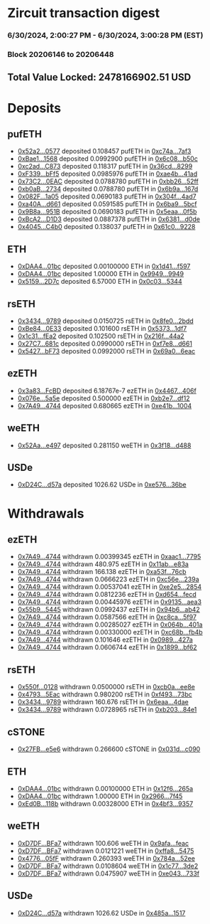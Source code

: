 # Zircuit transaction digest
### 6/30/2024, 2:00:27 PM - 6/30/2024, 3:00:28 PM (EST)
### Block 20206146 to 20206448

## Total Value Locked: 2478166902.51 USD

# Deposits
## pufETH
- [0x52a2...0577](https://etherscan.io/address/0x52a27EeB24BfAbfE42a342C2266A871648Fb0577) deposited 0.108457 pufETH in [0xc74a...7af3](https://etherscan.io/tx/0x52a27EeB24BfAbfE42a342C2266A871648Fb0577)
- [0xBae1...1568](https://etherscan.io/address/0xBae1F32Ca12aDdb1d5F4c59167f87E7E84C81568) deposited 0.0992900 pufETH in [0x6c08...b50c](https://etherscan.io/tx/0xBae1F32Ca12aDdb1d5F4c59167f87E7E84C81568)
- [0xc2ad...C873](https://etherscan.io/address/0xc2addcfc6F7CB6C284d7b9CB8913607dc81cC873) deposited 0.118317 pufETH in [0x36cd...8299](https://etherscan.io/tx/0xc2addcfc6F7CB6C284d7b9CB8913607dc81cC873)
- [0xF339...bFf5](https://etherscan.io/address/0xF339dC325055d30F9e2e87D34d21fc75BA8FbFf5) deposited 0.0985976 pufETH in [0xae4b...41ad](https://etherscan.io/tx/0xF339dC325055d30F9e2e87D34d21fc75BA8FbFf5)
- [0x73C2...0EAC](https://etherscan.io/address/0x73C22f7189bC45b43ab7eAe799D9A9df596b0EAC) deposited 0.0788780 pufETH in [0xbb26...52ff](https://etherscan.io/tx/0x73C22f7189bC45b43ab7eAe799D9A9df596b0EAC)
- [0xb0aB...2734](https://etherscan.io/address/0xb0aB526f0E6F3a571AC1DBA3Acc7EB6B94132734) deposited 0.0788780 pufETH in [0x6b9a...167d](https://etherscan.io/tx/0xb0aB526f0E6F3a571AC1DBA3Acc7EB6B94132734)
- [0x082F...1a05](https://etherscan.io/address/0x082Fc2E03a6AB0d7762A89c3E3148De920f91a05) deposited 0.0690183 pufETH in [0x304f...4ad7](https://etherscan.io/tx/0x082Fc2E03a6AB0d7762A89c3E3148De920f91a05)
- [0xa40A...d661](https://etherscan.io/address/0xa40Ad6d0d4acC6adFA544c744442Afc9a2F8d661) deposited 0.0591585 pufETH in [0x6ba9...5bcf](https://etherscan.io/tx/0xa40Ad6d0d4acC6adFA544c744442Afc9a2F8d661)
- [0x9B8a...951B](https://etherscan.io/address/0x9B8a0F4203Eb831c821BCcecfF3879ceF2a6951B) deposited 0.0690183 pufETH in [0x5eaa...0f5b](https://etherscan.io/tx/0x9B8a0F4203Eb831c821BCcecfF3879ceF2a6951B)
- [0xBcA2...D1D3](https://etherscan.io/address/0xBcA2896E7b12B558e7d4900729060A0F4873D1D3) deposited 0.0887378 pufETH in [0x6381...d0de](https://etherscan.io/tx/0xBcA2896E7b12B558e7d4900729060A0F4873D1D3)
- [0x4045...C4b0](https://etherscan.io/address/0x404576F1a7fCC1c39a793Bc823C1e5d5f072C4b0) deposited 0.138037 pufETH in [0x61c0...9228](https://etherscan.io/tx/0x404576F1a7fCC1c39a793Bc823C1e5d5f072C4b0)
## ETH
- [0xDAA4...01bc](https://etherscan.io/address/0xDAA48f4900260E2c95116C14E07D3866d36e01bc) deposited 0.00100000 ETH in [0x1d41...f597](https://etherscan.io/tx/0xDAA48f4900260E2c95116C14E07D3866d36e01bc)
- [0xDAA4...01bc](https://etherscan.io/address/0xDAA48f4900260E2c95116C14E07D3866d36e01bc) deposited 1.00000 ETH in [0x9949...9949](https://etherscan.io/tx/0xDAA48f4900260E2c95116C14E07D3866d36e01bc)
- [0x5159...2D7c](https://etherscan.io/address/0x5159140c53dE7386F50B00955ae880e7967B2D7c) deposited 6.57000 ETH in [0x0c03...5344](https://etherscan.io/tx/0x5159140c53dE7386F50B00955ae880e7967B2D7c)
## rsETH
- [0x3434...9789](https://etherscan.io/address/0x34349c5569e7B846c3558961552D2202760A9789) deposited 0.0150725 rsETH in [0x8fe0...2bdd](https://etherscan.io/tx/0x34349c5569e7B846c3558961552D2202760A9789)
- [0xBe84...0E33](https://etherscan.io/address/0xBe849aB8937808b9567Bf2F2eea6515fCE7A0E33) deposited 0.101600 rsETH in [0x5373...1df7](https://etherscan.io/tx/0xBe849aB8937808b9567Bf2F2eea6515fCE7A0E33)
- [0x1c31...fEa2](https://etherscan.io/address/0x1c319aB3bd21bF947b38353BE7C818dB9DdBfEa2) deposited 0.102500 rsETH in [0x216f...44a2](https://etherscan.io/tx/0x1c319aB3bd21bF947b38353BE7C818dB9DdBfEa2)
- [0x27C7...681c](https://etherscan.io/address/0x27C715D480fF1ec3C1CeDbAE34DB053303CF681c) deposited 0.0990000 rsETH in [0xf7e8...d661](https://etherscan.io/tx/0x27C715D480fF1ec3C1CeDbAE34DB053303CF681c)
- [0x5427...bF73](https://etherscan.io/address/0x54270BcA3aEE8f66E70c0D9acA4238F740EDbF73) deposited 0.0992000 rsETH in [0x69a0...6eac](https://etherscan.io/tx/0x54270BcA3aEE8f66E70c0D9acA4238F740EDbF73)
## ezETH
- [0x3a83...FcBD](https://etherscan.io/address/0x3a837924772D28F583E078d1A0C31BCE7666FcBD) deposited 6.18767e-7 ezETH in [0x4467...406f](https://etherscan.io/tx/0x3a837924772D28F583E078d1A0C31BCE7666FcBD)
- [0x076e...5a5e](https://etherscan.io/address/0x076e5ed688999AFe1a0A96e9258865AB03F95a5e) deposited 0.500000 ezETH in [0xb2e7...df12](https://etherscan.io/tx/0x076e5ed688999AFe1a0A96e9258865AB03F95a5e)
- [0x7A49...4744](https://etherscan.io/address/0x7A493Be5c2ce014cD049Bf178a1ac0Db1B434744) deposited 0.680665 ezETH in [0xe41b...1004](https://etherscan.io/tx/0x7A493Be5c2ce014cD049Bf178a1ac0Db1B434744)
## weETH
- [0x52Aa...e497](https://etherscan.io/address/0x52Aa899454998Be5b000Ad077a46Bbe360F4e497) deposited 0.281150 weETH in [0x3f18...d488](https://etherscan.io/tx/0x52Aa899454998Be5b000Ad077a46Bbe360F4e497)
## USDe
- [0xD24C...d57a](https://etherscan.io/address/0xD24Cfe2d0fa81369ca6291c28ac5426e16B6d57a) deposited 1026.62 USDe in [0xe576...36be](https://etherscan.io/tx/0xD24Cfe2d0fa81369ca6291c28ac5426e16B6d57a)
# Withdrawals
## ezETH
- [0x7A49...4744](https://etherscan.io/address/0x7A493Be5c2ce014cD049Bf178a1ac0Db1B434744) withdrawn 0.00399345 ezETH in [0xaac1...7795](https://etherscan.io/tx/0x7A493Be5c2ce014cD049Bf178a1ac0Db1B434744)
- [0x7A49...4744](https://etherscan.io/address/0x7A493Be5c2ce014cD049Bf178a1ac0Db1B434744) withdrawn 480.975 ezETH in [0x11ab...e83a](https://etherscan.io/tx/0x7A493Be5c2ce014cD049Bf178a1ac0Db1B434744)
- [0x7A49...4744](https://etherscan.io/address/0x7A493Be5c2ce014cD049Bf178a1ac0Db1B434744) withdrawn 166.138 ezETH in [0xa53f...76cb](https://etherscan.io/tx/0x7A493Be5c2ce014cD049Bf178a1ac0Db1B434744)
- [0x7A49...4744](https://etherscan.io/address/0x7A493Be5c2ce014cD049Bf178a1ac0Db1B434744) withdrawn 0.0666223 ezETH in [0xc56e...239a](https://etherscan.io/tx/0x7A493Be5c2ce014cD049Bf178a1ac0Db1B434744)
- [0x7A49...4744](https://etherscan.io/address/0x7A493Be5c2ce014cD049Bf178a1ac0Db1B434744) withdrawn 0.00537041 ezETH in [0xe2e5...2854](https://etherscan.io/tx/0x7A493Be5c2ce014cD049Bf178a1ac0Db1B434744)
- [0x7A49...4744](https://etherscan.io/address/0x7A493Be5c2ce014cD049Bf178a1ac0Db1B434744) withdrawn 0.0812236 ezETH in [0xd654...fecd](https://etherscan.io/tx/0x7A493Be5c2ce014cD049Bf178a1ac0Db1B434744)
- [0x7A49...4744](https://etherscan.io/address/0x7A493Be5c2ce014cD049Bf178a1ac0Db1B434744) withdrawn 0.00445976 ezETH in [0x9135...aea3](https://etherscan.io/tx/0x7A493Be5c2ce014cD049Bf178a1ac0Db1B434744)
- [0x55b9...5445](https://etherscan.io/address/0x55b9d39Eb23F4cfEf07Ce322d1f8e080F3e65445) withdrawn 0.0992437 ezETH in [0x94b6...ab42](https://etherscan.io/tx/0x55b9d39Eb23F4cfEf07Ce322d1f8e080F3e65445)
- [0x7A49...4744](https://etherscan.io/address/0x7A493Be5c2ce014cD049Bf178a1ac0Db1B434744) withdrawn 0.0587566 ezETH in [0xc8ca...5f97](https://etherscan.io/tx/0x7A493Be5c2ce014cD049Bf178a1ac0Db1B434744)
- [0x7A49...4744](https://etherscan.io/address/0x7A493Be5c2ce014cD049Bf178a1ac0Db1B434744) withdrawn 0.00285027 ezETH in [0x064b...401a](https://etherscan.io/tx/0x7A493Be5c2ce014cD049Bf178a1ac0Db1B434744)
- [0x7A49...4744](https://etherscan.io/address/0x7A493Be5c2ce014cD049Bf178a1ac0Db1B434744) withdrawn 0.00330000 ezETH in [0xc68b...fb4b](https://etherscan.io/tx/0x7A493Be5c2ce014cD049Bf178a1ac0Db1B434744)
- [0x7A49...4744](https://etherscan.io/address/0x7A493Be5c2ce014cD049Bf178a1ac0Db1B434744) withdrawn 0.101646 ezETH in [0x0989...427a](https://etherscan.io/tx/0x7A493Be5c2ce014cD049Bf178a1ac0Db1B434744)
- [0x7A49...4744](https://etherscan.io/address/0x7A493Be5c2ce014cD049Bf178a1ac0Db1B434744) withdrawn 0.0606744 ezETH in [0x1899...bf62](https://etherscan.io/tx/0x7A493Be5c2ce014cD049Bf178a1ac0Db1B434744)
## rsETH
- [0x550f...0128](https://etherscan.io/address/0x550f76547c13C181D0dF235Fa22DB7E31bA90128) withdrawn 0.0500000 rsETH in [0xcb0a...ee8e](https://etherscan.io/tx/0x550f76547c13C181D0dF235Fa22DB7E31bA90128)
- [0x4793...5Eac](https://etherscan.io/address/0x4793CDc6e1B9D74191D0c1D9D14814aca8905Eac) withdrawn 0.980200 rsETH in [0xf493...73bc](https://etherscan.io/tx/0x4793CDc6e1B9D74191D0c1D9D14814aca8905Eac)
- [0x3434...9789](https://etherscan.io/address/0x34349c5569e7B846c3558961552D2202760A9789) withdrawn 160.676 rsETH in [0x6eaa...4dae](https://etherscan.io/tx/0x34349c5569e7B846c3558961552D2202760A9789)
- [0x3434...9789](https://etherscan.io/address/0x34349c5569e7B846c3558961552D2202760A9789) withdrawn 0.0728965 rsETH in [0xb203...84e1](https://etherscan.io/tx/0x34349c5569e7B846c3558961552D2202760A9789)
## cSTONE
- [0x27FB...e5e6](https://etherscan.io/address/0x27FB8A378a0Ca362B4620e1Cb654500937f8e5e6) withdrawn 0.266600 cSTONE in [0x031d...c090](https://etherscan.io/tx/0x27FB8A378a0Ca362B4620e1Cb654500937f8e5e6)
## ETH
- [0xDAA4...01bc](https://etherscan.io/address/0xDAA48f4900260E2c95116C14E07D3866d36e01bc) withdrawn 0.00100000 ETH in [0x12f6...265a](https://etherscan.io/tx/0xDAA48f4900260E2c95116C14E07D3866d36e01bc)
- [0xDAA4...01bc](https://etherscan.io/address/0xDAA48f4900260E2c95116C14E07D3866d36e01bc) withdrawn 1.00000 ETH in [0x2966...7f45](https://etherscan.io/tx/0xDAA48f4900260E2c95116C14E07D3866d36e01bc)
- [0xEd0B...118b](https://etherscan.io/address/0xEd0B92714f6A6f9aB45eA350A3bCE3f911F0118b) withdrawn 0.00328000 ETH in [0x4bf3...9357](https://etherscan.io/tx/0xEd0B92714f6A6f9aB45eA350A3bCE3f911F0118b)
## weETH
- [0xD7DF...BFa7](https://etherscan.io/address/0xD7DF7E085214743530afF339aFC420c7c720BFa7) withdrawn 100.606 weETH in [0x9afa...feac](https://etherscan.io/tx/0xD7DF7E085214743530afF339aFC420c7c720BFa7)
- [0xD7DF...BFa7](https://etherscan.io/address/0xD7DF7E085214743530afF339aFC420c7c720BFa7) withdrawn 0.0121221 weETH in [0xffa8...5475](https://etherscan.io/tx/0xD7DF7E085214743530afF339aFC420c7c720BFa7)
- [0x4776...05fF](https://etherscan.io/address/0x4776cf1F02A2aDfaEAe9FcC75D485B7Df69605fF) withdrawn 0.260393 weETH in [0x784a...52ee](https://etherscan.io/tx/0x4776cf1F02A2aDfaEAe9FcC75D485B7Df69605fF)
- [0xD7DF...BFa7](https://etherscan.io/address/0xD7DF7E085214743530afF339aFC420c7c720BFa7) withdrawn 0.0108604 weETH in [0x1c77...3de2](https://etherscan.io/tx/0xD7DF7E085214743530afF339aFC420c7c720BFa7)
- [0xD7DF...BFa7](https://etherscan.io/address/0xD7DF7E085214743530afF339aFC420c7c720BFa7) withdrawn 0.0475907 weETH in [0xe043...733f](https://etherscan.io/tx/0xD7DF7E085214743530afF339aFC420c7c720BFa7)
## USDe
- [0xD24C...d57a](https://etherscan.io/address/0xD24Cfe2d0fa81369ca6291c28ac5426e16B6d57a) withdrawn 1026.62 USDe in [0x485a...1517](https://etherscan.io/tx/0xD24Cfe2d0fa81369ca6291c28ac5426e16B6d57a)
